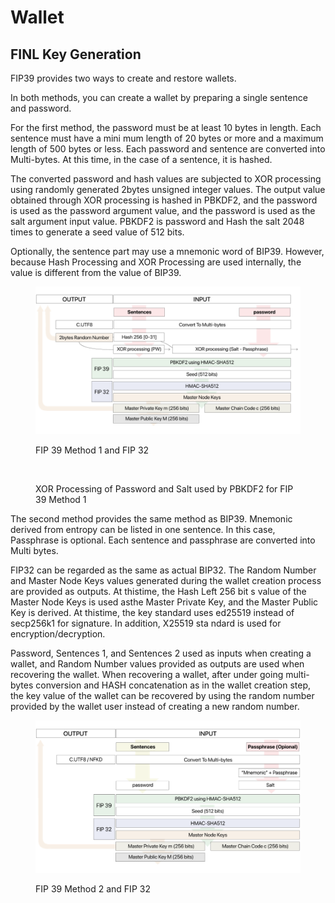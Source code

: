 # Wallet

## FINL Key Generation

FIP39 provides two ways to create and restore wallets.

In both methods, you can create a wallet by preparing a single sentence and password.

For the first method, the password must be at least 10 bytes in length. Each sentence must have a mini mum length of 20 bytes or more and a maximum length of 500 bytes or less. Each password and sentence are converted into Multi-bytes. At this time, in the case of a sentence, it is hashed.

The converted password and hash values are subjected to XOR processing using randomly generated 2bytes unsigned integer values. The output value obtained through XOR processing is hashed in PBKDF2, and the password is used as the password argument value, and the password is used as the salt argument input value. PBKDF2 is password and Hash the salt 2048 times to generate a seed value of 512 bits.

Optionally, the sentence part may use a mnemonic word of BIP39. However, because Hash Processing and XOR Processing are used internally, the value is different from the value of BIP39.

<figure><img src="../../../.gitbook/assets/image (2) (2).png" alt=""><figcaption><p>FIP 39 Method 1 and FIP 32</p></figcaption></figure>

<figure><img src="../../../.gitbook/assets/image (2) (5).png" alt=""><figcaption><p>XOR Processing of Password and Salt used by PBKDF2 for FIP 39 Method 1</p></figcaption></figure>

The second method provides the same method as BIP39. Mnemonic derived from entropy can be listed in one sentence. In this case, Passphrase is optional. Each sentence and passphrase are converted into Multi bytes.

FIP32 can be regarded as the same as actual BIP32. The Random Number and Master Node Keys values generated during the wallet creation process are provided as outputs. At thistime, the Hash Left 256 bit s value of the Master Node Keys is used asthe Master Private Key, and the Master Public Key is derived. At thistime, the key standard uses ed25519 instead of secp256k1 for signature. In addition, X25519 sta ndard is used for encryption/decryption.

Password, Sentences 1, and Sentences 2 used as inputs when creating a wallet, and Random Number values provided as outputs are used when recovering the wallet. When recovering a wallet, after under going multi-bytes conversion and HASH concatenation as in the wallet creation step, the key value of the wallet can be recovered by using the random number provided by the wallet user instead of creating a new random number.

<figure><img src="../../../.gitbook/assets/image (3) (2).png" alt=""><figcaption><p>FIP 39 Method 2 and FIP 32</p></figcaption></figure>
